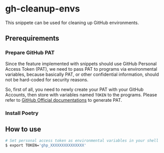 # gh-cleanup-envs

This snippete can be used for cleaning up GitHub environments.

## Prerequirements

### Prepare GitHub PAT

Since the feature implemented with snippets should use GitHub Personal Access Token (PAT),
we need to pass PAT to programs via environmental variables,
because basically PAT, or other confidential information, should not be hard-coded for security reasons.

So, first of all, you need to newly create your PAT with your GitHub Accounts, then store with variables named `TOKEN` to the programs.
Please refer to [GitHub Official documentations](https://docs.github.com/en/authentication/keeping-your-account-and-data-secure/creating-a-personal-access-token) to generate PAT.

### Install Poetry

## How to use

```bash
# Set personal access token as environmental variables in your shell
$ export TOKEN='ghp_XXXXXXXXXXXXXXX'
```
